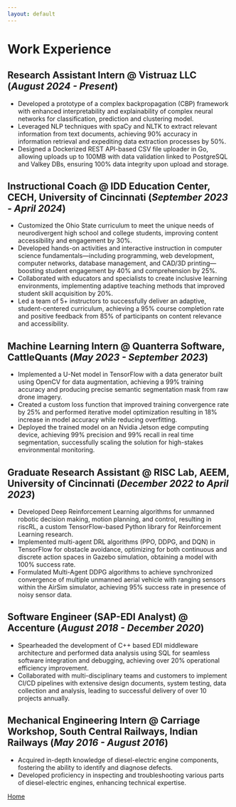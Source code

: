 ```yaml
---
layout: default
---
```


# Work Experience
## Research Assistant Intern @ Vistruaz LLC (_August 2024 - Present_)
- Developed a prototype of a complex backpropagation (CBP) framework with enhanced interpretability and explainability of complex neural networks for classification, prediction and clustering model.
- Leveraged NLP techniques with spaCy and NLTK to extract relevant information from text documents, achieving 90% accuracy in information retrieval and expediting data extraction processes by 50%.
- Designed a Dockerized REST API-based CSV file uploader in Go, allowing uploads up to 100MB with data validation linked to PostgreSQL and Valkey DBs, ensuring 100% data integrity upon upload and storage.

## Instructional Coach @ IDD Education Center, CECH, University of Cincinnati (_September 2023 - April 2024_)
- Customized the Ohio State curriculum to meet the unique needs of neurodivergent high school and college students, improving content accessibility and engagement by 30%.
- Developed hands-on activities and interactive instruction in computer science fundamentals—including programming, web development, computer networks, database management, and CAD/3D printing—boosting student engagement by 40% and comprehension by 25%.
- Collaborated with educators and specialists to create inclusive learning environments, implementing adaptive teaching methods that improved student skill acquisition by 20%.
- Led a team of 5+ instructors to successfully deliver an adaptive, student-centered curriculum, achieving a 95% course completion rate and positive feedback from 85% of participants on content relevance and accessibility.

## Machine Learning Intern @ Quanterra Software, CattleQuants (_May 2023 - September 2023_)
- Implemented a U-Net model in TensorFlow with a data generator built using OpenCV for data augmentation, achieving a 99% training accuracy and producing precise semantic segmentation mask from raw drone imagery.
- Created a custom loss function that improved training convergence rate by 25% and performed iterative model optimization resulting in 18% increase in model accuracy while reducing overfitting.
- Deployed the trained model on an Nvidia Jetson edge computing device, achieving 99% precision and 99% recall in real time segmentation, successfully scaling the solution for high-stakes environmental monitoring.

## Graduate Research Assistant @ RISC Lab, AEEM, University of Cincinnati (_December 2022 to April 2023_)
- Developed Deep Reinforcement Learning algorithms for unmanned robotic decision making, motion planning, and control, resulting in riscRL, a custom TensorFlow-based Python library for Reinforcement Learning research.
- Implemented multi-agent DRL algorithms (PPO, DDPG, and DQN) in TensorFlow for obstacle avoidance, optimizing for both continuous and discrete action spaces in Gazebo simulation, obtaining a model with 100% success rate.
- Formulated Multi-Agent DDPG algorithms to achieve synchronized convergence of multiple unmanned aerial vehicle with ranging sensors within the AirSim simulator, achieving 95% success rate in presence of noisy sensor data.

## Software Engineer (SAP-EDI Analyst) @ Accenture (_August 2018 - December 2020_)
-  Spearheaded the development of C++ based EDI middleware architecture and performed data analysis using SQL for seamless software integration and debugging, achieving over 20% operational efficiency improvement.
-  Collaborated with multi-disciplinary teams and customers to implement CI/CD pipelines with extensive design documents, system testing, data collection and analysis, leading to successful delivery of over 10 projects annually.

## Mechanical Engineering Intern @ Carriage Workshop, South Central Railways, Indian Railways (_May 2016 - August 2016_)
- Acquired in-depth knowledge of diesel-electric engine components, fostering the ability to identify and diagnose defects.
- Developed proficiency in inspecting and troubleshooting various parts of diesel-electric engines, enhancing technical expertise.

[Home](s-egk.github.io/)
